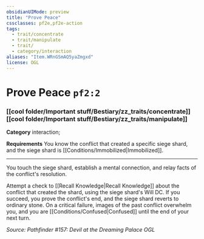 ```yaml
---
obsidianUIMode: preview
title: "Prove Peace"
cssclasses: pf2e,pf2e-action
tags:
  - trait/concentrate
  - trait/manipulate
  - trait/
  - category/interaction
aliases: "Item.WRnGSmAQ5yaZmgxd"
license: OGL
---
```

# Prove Peace `pf2:2`

### [[cool folder/Important stuff/Bestiary/zz_traits/concentrate]][[cool folder/Important stuff/Bestiary/zz_traits/manipulate]]

**Category** interaction; 




**Requirements** You know the conflict that created a specific siege shard, and the siege shard is [[Conditions/Immobilized|Immobilized]].

* * *

You touch the siege shard, establish a mental connection, and relay facts of the conflict's resolution.

Attempt a check to [[Recall Knowledge|Recall Knowledge]] about the conflict that created the shard, using the siege shard's Will DC. If you succeed, you prove the conflict's end, and the siege shard reverts to ordinary stone. On a critical failure, images of the past conflict overwhelm you, and you are [[Conditions/Confused|Confused]] until the end of your next turn.

*Source: Pathfinder #157: Devil at the Dreaming Palace*
*OGL*